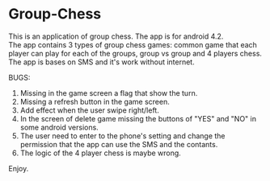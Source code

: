 # Group-Chess

This is an application of group chess.
The app is for android 4.2.<br />
The app contains 3 types of group chess games: common game that each player can play for each of the groups, group vs group and 4 players chess.
The app is bases on SMS and it's work without internet.

BUGS:<br />
1. Missing in the game screen a flag that show the turn.<br />
2. Missing a refresh button in the game screen.<br />
3. Add effect when the user swipe right/left.<br />
4. In the screen of delete game missing the buttons of "YES" and "NO" in some android versions.<br />
5. The user need to enter to the phone's setting and change the permission that the app can use the SMS and the contants.<br />
6. The logic of the 4 player chess is maybe wrong.<br />

Enjoy.
